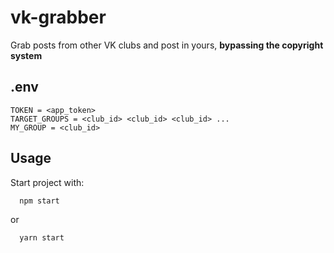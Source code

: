 # vk-grabber

Grab posts from other VK clubs and post in yours,
**bypassing the copyright system**
## .env

```dotenv
TOKEN = <app_token>
TARGET_GROUPS = <club_id> <club_id> <club_id> ...
MY_GROUP = <club_id>

```


## Usage

Start project with:

```bash
  npm start
```
or
```bash
  yarn start
```
    
